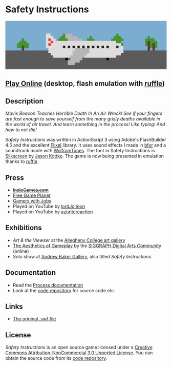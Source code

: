 # Safety Instructions

![](images/safety-instructions-banner.png)

## [Play Online](https://pippinbarr.com/safety-instructions/) (desktop, flash emulation with [ruffle](https://ruffle.rs))

## Description

*Mavis Beacon Teaches Horrible Death In An Air Wreck! See if your fingers are fast enough to save yourself from the many grisly deaths available in the world of air travel. And learn something in the process! Like typing! And how to not die!*

*Safety Instructions* was written in ActionScript 3 using Adobe's FlashBuilder 4.5 and the excellent [Flixel](http://www.flixel.org/) library. It uses sound effects I made in [bfxr](http://www.bfxr.net/) and a soundtrack made with [WolframTones](http://tones.wolfram.com/). The font in Safety Instructions is [Silkscreen](http://www.allfreefonts.com/font-8878-silkscreen.html) by [Jason Kottke](http://kottke.org/). The game is now being presented in emulation thanks to [ruffle](https://ruffle.rs).

## Press

* ~~[IndieGames.com](http://indiegames.com/2011/08/browser_game_pick_safety_instr.html)~~
* [Free Game Planet](https://www.freegameplanet.com/safety-instructions-browser-game/)
* [Gamers with Jobs](http://www.gamerswithjobs.com/node/109592)
* Played on YouTube by [lordJolteon](http://www.youtube.com/watch?v=J4OLTNPP7dM)
* Played on YouTube by [azuritereaction](http://www.youtube.com/watch?v=4VnBItdAlwE)

## Exhibitions

* *Art & the Viewser* at the [Allegheny College art gallery](http://sites.allegheny.edu/art/art-galleries/)
* [The Aesthetics of Gameplay](http://gameartshow.siggraph.org/gas/) by the [SIGGRAPH Digital Arts Community](http://siggrapharts.ning.com/) (online)
* Solo show at [Andrew Baker Gallery](http://www.andrew-baker.com/pb.html), also titled *Safety Instructions*.

## Documentation

* Read the [Process documentation](../process)
* Look at the [code repository](https://github.com/pippinbarr/safety-instructions) for source code etc.

## Links

* [The original .swf file](https://github.com/pippinbarr/safety-instructions/releases/tag/swf)

## License

*Safety Instructions* is an open source game licensed under a [Creative Commons Attribution-NonCommercial 3.0 Unported License](http://creativecommons.org/licenses/by-nc/3.0/). You can obtain the source code from its [code repository](https://github.com/pippinbarr/safety-instructions).
